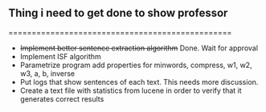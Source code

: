 ## Thing i need to get done to show professor
================================================

* ~~Implement better sentence extraction algorithm~~ Done. Wait for approval
* Implement ISF algorithm
* Parametrize program add properties for minwords, compress, w1, w2, w3, a, b, inverse
* Put logs that show sentences of each text. This needs more discussion.
* Create a text file with statistics from lucene in order to verify that it generates correct results



